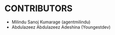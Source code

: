 CONTRIBUTORS
============

 - Milindu Sanoj Kumarage (agentmilindu)
 - Abdulazeez Abdulazeez Adeshina (Youngestdev)
